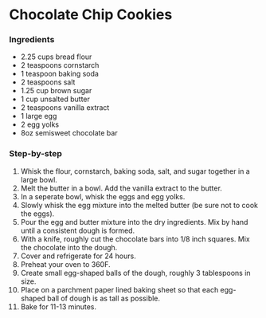 Chocolate Chip Cookies
======================

### Ingredients

- 2.25 cups bread flour
- 2 teaspoons cornstarch
- 1 teaspoon baking soda
- 2 teaspoons salt
- 1.25 cup brown sugar
- 1 cup unsalted butter
- 2 teaspoons vanilla extract
- 1 large egg
- 2 egg yolks
- 8oz semisweet chocolate bar

### Step-by-step

1. Whisk the flour, cornstarch, baking soda, salt, and sugar together in a
   large bowl.
2. Melt the butter in a bowl. Add the vanilla extract to the butter.
3. In a seperate bowl, whisk the eggs and egg yolks.
4. Slowly whisk the egg mixture into the melted butter (be sure not to cook
   the eggs).
5. Pour the egg and butter mixture into the dry ingredients. Mix by hand until
   a consistent dough is formed.
6. With a knife, roughly cut the chocolate bars into 1/8 inch squares. Mix the
   chocolate into the dough.
7. Cover and refrigerate for 24 hours.
8. Preheat your oven to 360F.
9. Create small egg-shaped balls of the dough, roughly 3 tablespoons in size.
10. Place on a parchment paper lined baking sheet so that each egg-shaped ball
    of dough is as tall as possible.
11. Bake for 11-13 minutes.

